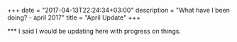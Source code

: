 +++
date = "2017-04-13T22:24:34+03:00"
description = "What have I been doing? - april 2017"
title = "April Update"
+++

*** I said I would be updating here with progress on things.
